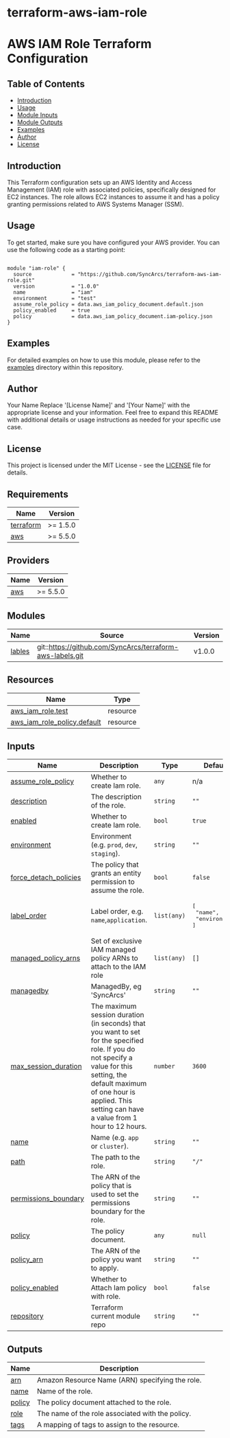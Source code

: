# terraform-aws-iam-role
# AWS IAM Role Terraform Configuration

## Table of Contents

- [Introduction](#introduction)
- [Usage](#usage)
- [Module Inputs](#module-inputs)
- [Module Outputs](#module-outputs)
- [Examples](#examples)
- [Author](#author)
- [License](#license)

## Introduction

This Terraform configuration sets up an AWS Identity and Access Management (IAM) role with associated policies, specifically designed for EC2 instances. The role allows EC2 instances to assume it and has a policy granting permissions related to AWS Systems Manager (SSM).

## Usage

To get started, make sure you have configured your AWS provider. You can use the following code as a starting point:

```hcl

module "iam-role" {
  source             = "https://github.com/SyncArcs/terraform-aws-iam-role.git"
  version            = "1.0.0"
  name               = "iam"
  environment        = "test"
  assume_role_policy = data.aws_iam_policy_document.default.json
  policy_enabled     = true
  policy             = data.aws_iam_policy_document.iam-policy.json
}
```

## Examples
For detailed examples on how to use this module, please refer to the [examples](https://github.com/SyncArcs/terraform-aws-iam-role/tree/master/_example) directory within this repository.

## Author
Your Name Replace '[License Name]' and '[Your Name]' with the appropriate license and your information. Feel free to expand this README with additional details or usage instructions as needed for your specific use case.

## License
This project is licensed under the MIT License - see the [LICENSE](https://github.com/SyncArcs/terraform-aws-iam-role/blob/master/LICENSE) file for details.

<!-- BEGIN_TF_DOCS -->
## Requirements

| Name | Version |
|------|---------|
| <a name="requirement_terraform"></a> [terraform](#requirement\_terraform) | >= 1.5.0 |
| <a name="requirement_aws"></a> [aws](#requirement\_aws) | >= 5.5.0 |

## Providers

| Name | Version |
|------|---------|
| <a name="provider_aws"></a> [aws](#provider\_aws) | >= 5.5.0 |

## Modules

| Name | Source | Version |
|------|--------|---------|
| <a name="module_lables"></a> [lables](#module\_lables) | git::https://github.com/SyncArcs/terraform-aws-labels.git | v1.0.0 |

## Resources

| Name | Type |
|------|------|
| [aws_iam_role.test](https://registry.terraform.io/providers/hashicorp/aws/latest/docs/resources/iam_role) | resource |
| [aws_iam_role_policy.default](https://registry.terraform.io/providers/hashicorp/aws/latest/docs/resources/iam_role_policy) | resource |

## Inputs

| Name | Description | Type | Default | Required |
|------|-------------|------|---------|:--------:|
| <a name="input_assume_role_policy"></a> [assume\_role\_policy](#input\_assume\_role\_policy) | Whether to create Iam role. | `any` | n/a | yes |
| <a name="input_description"></a> [description](#input\_description) | The description of the role. | `string` | `""` | no |
| <a name="input_enabled"></a> [enabled](#input\_enabled) | Whether to create Iam role. | `bool` | `true` | no |
| <a name="input_environment"></a> [environment](#input\_environment) | Environment (e.g. `prod`, `dev`, `staging`). | `string` | `""` | no |
| <a name="input_force_detach_policies"></a> [force\_detach\_policies](#input\_force\_detach\_policies) | The policy that grants an entity permission to assume the role. | `bool` | `false` | no |
| <a name="input_label_order"></a> [label\_order](#input\_label\_order) | Label order, e.g. `name`,`application`. | `list(any)` | <pre>[<br>  "name",<br>  "environment"<br>]</pre> | no |
| <a name="input_managed_policy_arns"></a> [managed\_policy\_arns](#input\_managed\_policy\_arns) | Set of exclusive IAM managed policy ARNs to attach to the IAM role | `list(any)` | `[]` | no |
| <a name="input_managedby"></a> [managedby](#input\_managedby) | ManagedBy, eg 'SyncArcs' | `string` | `""` | no |
| <a name="input_max_session_duration"></a> [max\_session\_duration](#input\_max\_session\_duration) | The maximum session duration (in seconds) that you want to set for the specified role. If you do not specify a value for this setting, the default maximum of one hour is applied. This setting can have a value from 1 hour to 12 hours. | `number` | `3600` | no |
| <a name="input_name"></a> [name](#input\_name) | Name  (e.g. `app` or `cluster`). | `string` | `""` | no |
| <a name="input_path"></a> [path](#input\_path) | The path to the role. | `string` | `"/"` | no |
| <a name="input_permissions_boundary"></a> [permissions\_boundary](#input\_permissions\_boundary) | The ARN of the policy that is used to set the permissions boundary for the role. | `string` | `""` | no |
| <a name="input_policy"></a> [policy](#input\_policy) | The policy document. | `any` | `null` | no |
| <a name="input_policy_arn"></a> [policy\_arn](#input\_policy\_arn) | The ARN of the policy you want to apply. | `string` | `""` | no |
| <a name="input_policy_enabled"></a> [policy\_enabled](#input\_policy\_enabled) | Whether to Attach Iam policy with role. | `bool` | `false` | no |
| <a name="input_repository"></a> [repository](#input\_repository) | Terraform current module repo | `string` | `""` | no |

## Outputs

| Name | Description |
|------|-------------|
| <a name="output_arn"></a> [arn](#output\_arn) | Amazon Resource Name (ARN) specifying the role. |
| <a name="output_name"></a> [name](#output\_name) | Name of the role. |
| <a name="output_policy"></a> [policy](#output\_policy) | The policy document attached to the role. |
| <a name="output_role"></a> [role](#output\_role) | The name of the role associated with the policy. |
| <a name="output_tags"></a> [tags](#output\_tags) | A mapping of tags to assign to the resource. |
<!-- END_TF_DOCS -->